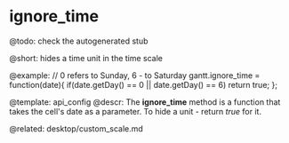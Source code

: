ignore_time
=============

@todo:
	check the autogenerated stub


@short: hides a time unit in the time scale

@example:
// 0 refers to Sunday, 6 - to Saturday
gantt.ignore_time = function(date){
   if(date.getDay() == 0 || date.getDay() == 6)
      return true;
};

@template:	api_config
@descr:
The **ignore_time** method is a function that takes the cell's date as a parameter. To hide a unit - return *true* for it.

@related: desktop/custom_scale.md

